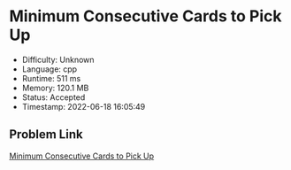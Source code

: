 # Minimum Consecutive Cards to Pick Up

- Difficulty: Unknown
- Language: cpp
- Runtime: 511 ms
- Memory: 120.1 MB
- Status: Accepted
- Timestamp: 2022-06-18 16:05:49

## Problem Link
[Minimum Consecutive Cards to Pick Up](https://leetcode.com/problems/minimum-consecutive-cards-to-pick-up)

